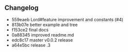 ## Changelog
* 559eaeb Lord#feature improvement and constants (#4)
* 813b07e better example and tree
* f153ce2 final docs
* 0a88345 improved readme.md
* edc8c17 master v0.0.2 release
* a64e5bc release .3
